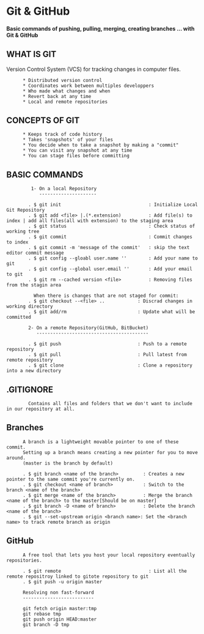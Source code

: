 # Git & GitHub

#### Basic commands of pushing, pulling, merging, creating branches ... with Git & GitHub

## WHAT IS GIT
Version Control System (VCS) for tracking changes in computer files.

          * Distributed version control
          * Coordinates work between multiples developpers
          * Who made what changes and when
          * Revert back at any time
          * Local and remote repositories

## CONCEPTS OF GIT

          * Keeps track of code history
          * Takes 'snapshots' of your files
          * You decide when to take a snapshot by making a "commit"
          * You can visit any snapshot at any time
          * You can stage files before committing

## BASIC COMMANDS

             1- On a local Repository
                ---------------------

            . $ git init                                : Initialize Local Git Repository
            . $ git add <file> |.(*.extension)          : Add file(s) to index | add all files(all with extension) to the staging area
            . $ git status                              : Check status of working tree
            . $ git commit                              : Commit changes to index
            . $ git commit -m 'message of the commit'   : skip the text editor commit message
            . $ git config --gloabl user.name ''        : Add your name to git
            . $ git config --global user.email ''       : Add your email to git
            . $ git rm --cached version <file>          : Removing files from the stagin area

              When there is changes that are not staged for commit:
            . $ git checkout --<file> ..            : Discrad changes in working directory
            . $ git add/rm                          : Update what will be committed

            2- On a remote Repository(GitHub, BitBucket)
               -----------------------------------------

            . $ git push                            : Push to a remote repository
            . $ git pull                            : Pull latest from remote repository
            . $ git clone                           : Clone a repository into a new directory

## .GITIGNORE
            Contains all files and folders that we don't want to include in our repository at all.

## Branches
          A branch is a lightweight movable pointer to one of these commit.
          Setting up a branch means creating a new pointer for you to move around.
          (master is the branch by default)

          . $ git branch <name of the branch>         : Creates a new pointer to the same commit you're currently on.
          . $ git checkout <name of branch>           : Switch to the branch <name of the branch>
          . $ git merge <name of the branch>          : Merge the branch <name of the branch> to the master[Should be on master]
          . $ git branch -D <name of branch>          : Delete the branch <name of the branch>
          . $ git --set-upstream origin <branch name>: Set the <branch name> to track remote branch as origin

## GitHub
          A free tool that lets you host your local repository eventually repositories.

          . $ git remote                                : List all the remote repositroy linked to gitote repository to git
          . $ git push -u origin master

          Resolving non fast-forward
          --------------------------

          git fetch origin master:tmp
          git rebase tmp
          git push origin HEAD:master
          git branch -D tmp


